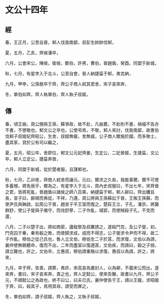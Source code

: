 # 文公十四年
## 經

春，王正月，公至自晉，邾人伐我南鄙，叔彭生帥帥伐邾，

夏，五月，乙亥，齊侯潘卒，

六月，公會宋公，陳侯，衛侯，鄭伯，許男，曹伯，晉趙盾，癸酉，同盟于新城，

秋，七月，有星孛入于北斗，公至自會，晉人納捷菑于邾，弗克納，

九月，甲申，公孫敖卒于齊，齊公子商人弒其君舍，宋子哀來奔，

冬，單伯如齊，齊人執單伯，齊人執子叔姬，

## 傳

春，頃王崩，周公閱與王孫，蘇爭政，故不赴，凡崩薨，不赴則不書，禍福不告亦不書，不懲敬也，邾文公之卒也，公使弔焉，不敬，邾人來討，伐我南鄙，故惠伯伐邾子叔姬妃齊昭公，生舍，叔姬無寵，舍無威，公子商人驟施於國，而多聚士，盡其家，貸於公有司以繼之，

夏，五月，昭公卒，舍即位，邾文公元妃齊姜，生定公，二妃晉姬，生捷菑，文公卒，邾人立定公，捷菑奔晉，

六月，同盟于新城，從於楚者服，且謀邾也，

秋，七月，乙卯夜，齊商人弒舍而讓元，元曰，爾求之久矣，我能事爾，爾不可使多蓄憾，將免我乎，爾為之，有星孛入于北斗，周內史叔服曰，不出七年，宋齊晉之君，皆將死亂，晉趙盾以諸侯之師八百乘，納捷菑于邾，邾人辭曰，齊出貜且長，宣子曰，辭順而弗從，不祥，乃還，周公將與王孫蘇訟于晉，王叛王孫蘇，而使尹氏與聃啟，訟周公于晉，趙宣子平王室而復之，楚莊王立，子孔，潘崇，將襲群舒，使公子燮與子儀守，而伐舒蓼，二子作亂，城郢，而使賊殺子孔，不克而還，

八月，二子以楚子出，將如商密，廬戢黎及叔麇誘之，遂殺鬥克，及公子燮，初，鬥克囚于秦，秦有殽之敗，而使歸求成，成而不得志，公子燮求令尹而不得，故二子作亂，穆伯之從己氏也，魯人立文伯，穆伯生二子於莒，而求復，文伯以為請，襄仲使無朝聽命，復而不出，二年而盡室以復適莒，文伯疾，而請曰，穀之子弱，請立難也，許之，文伯卒，立惠叔，穆伯請重賂以求復，惠叔以為請，許之，將來，

九月，卒于齊，告喪，請葬，弗許，宋高哀為蕭封人，以為卿，不義宋公而出，遂來奔，書曰，宋子哀來奔，貴之也，齊人定懿公，使來告難，故書以九月，齊公子元，不順懿公之為政也，終不曰公，曰夫已氏，襄仲使告于王，請以王寵，求昭姬于齊，曰，殺其子，焉用其母，請受而罪之，

冬，單伯如齊，請子叔姬，齊人執之，又執子叔姬，

